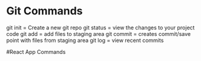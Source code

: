 # Git Commands

git init = Create a new git repo
git status = view the changes to your project code
git add = add files to staging area
git commit = creates commit/save point with files from staging area
git log = view recent commits

#React App Commands
